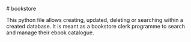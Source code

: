 #   b o o k s t o r e 

This python file allows creating, updated, deleting or searching within a created database. 
It is meant as a bookstore clerk programme to search and manage their ebook catalogue.
